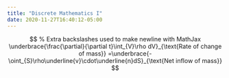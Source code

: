 ```yaml
---
title: "Discrete Mathematics I"
date: 2020-11-27T16:40:12-05:00
---
```


$$
% Extra backslashes used to make newline with MathJax
\underbrace{\frac{\partial}{\partial t}\int_{V}\rho dV}_{\text{Rate of change of mass}}
=\underbrace{-\oint_{S}\rho\underline{v}\cdot\underline{n}dS}_{\text{Net inflow of mass}}
$$
